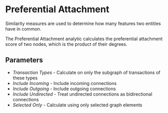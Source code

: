 # Preferential Attachment

Similarity measures are used to determine how many features two entities
have in common.

The Preferential Attachment analytic calculates the preferential
attachment score of two nodes, which is the product of their degrees.

## Parameters

-   *Transaction Types* - Calculate on only the subgraph of transactions
    of these types
-   *Include Incoming* - Include incoming connections
-   *Include Outgoing* - Include outgoing connections
-   *Include Undirected* - Treat undirected connections as bidirectional
    connections
-   *Selected Only* - Calculate using only selected graph elements
